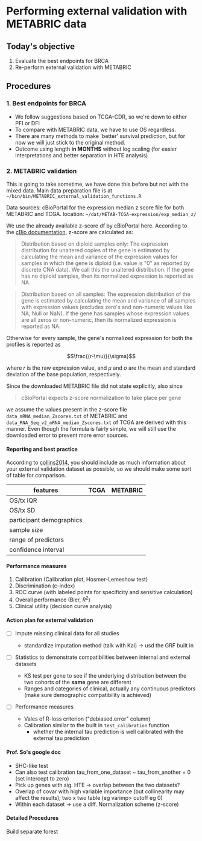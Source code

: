 
# Performing external validation with METABRIC data

## Today's objective

1. Evaluate the best endpoints for BRCA
2. Re-perform external validation with METABRIC

## Procedures

### 1. Best endpoints for BRCA

- We follow suggestions based on TCGA-CDR, so we're down to either PFI or DFI
- To compare with METABRIC data, we have to use OS regardless.
- There are many methods to make 'better' survival prediction, but for now we will just stick to the original method.
- Outcome using length **in MONTHS** without log scaling (for easier interpretations and better separation in HTE analysis)

### 2. METABRIC validation

This is going to take sometime, we have done this before but not with the mixed data. Main data preparation file is at `~/bin/bin/METABRIC_external_validation_functions.R`

Data sources: cBioPortal for the expression median z score file for both METABRIC and TCGA. location: `~/dat/METAB-TCGA-expression/exp_median_z/`

We use the already available z-score df by cBioPortal here. According to the [cBio documentation](https://docs.cbioportal.org/5.1-data-loading/data-loading/file-formats/z-score-normalization-script), z-score are calculated as:

 > Distribution based on diploid samples only: The expression distribution for unaltered copies of the gene is estimated by calculating the mean and variance of the expression values for samples in which the gene is diploid (i.e. value is "0" as reported by discrete CNA data). We call this the unaltered distribution. If the gene has no diploid samples, then its normalized expression is reported as NA.

 > Distribution based on all samples: The expression distribution of the gene is estimated by calculating the mean and variance of all samples with expression values (excludes zero's and non-numeric values like NA, Null or NaN). If the gene has samples whose expression values are all zeros or non-numeric, then its normalized expression is reported as NA.

Otherwise for every sample, the gene's normalized expression for both the profiles is reported as

$$\frac{(r-\mu)}{\sigma}$$

where $r$ is the raw expression value, and $\mu$ and $\sigma$ are the mean and standard deviation of the base population, respectively.

Since the downloaded METABRIC file did not state explicitly, also since
> cBioPortal expects z-score normalization to take place per gene

we assume the values present in the z-score file `data_mRNA_median_Zscores.txt` of METABRIC and `data_RNA_Seq_v2_mRNA_median_Zscores.txt` of TCGA are derived with this manner. Even though the formula is fairly simple, we will still use the downloaded error to prevent more error sources.

#### Reporting and best practice

According to [collins2014](https://doi.org/10.1186/1471-2288-14-40), you should include as much information about your external validation dataset as possible, so we should make some sort of table for comparison.

| features                 | TCGA | METABRIC |
| ------------------------ | ---- | -------- |
| OS/tx IQR                |      |          |
| OS/tx SD                 |      |          |
| participant demographics |      |          |
| sample  size             |      |          |
| range of predictors      |      |          |
| confidence interval      |      |          |

#### Performance measures

1. Calibration (Calibration plot, Hosmer-Lemeshow test)
2. Discrimination (c-index)
3. ROC curve (with labeled points for specificity and sensitive calculation)
4. Overall performance (Bier, $R^2$)
5. Clinical utility (decision curve analysis)

#### Action plan for external validation

- [ ] Impute missing clinical data for all studies
    - standardize imputation method (talk with Kai) -> usd the GRF built in

- [ ] Statistics to demonstrate compatibilities between internal and external datasets
    - KS test per gene to see if the underlying distribution between the two cohorts of the **same** gene are different
    - Ranges and categories of clinical, actually any continuous predictors (make sure demographic compatibility is achieved)

- [ ] Performance measures
    - Vales of R-loss criterion ("debiased.error" column)
    - Calibration similar to the built in `test_calibration` function
        - whether the internal tau prediction is well calibrated with the external tau prediction

#### Prof. So's google doc

* SHC-like test
* Can also test calibration  tau_from_one_dataset ~ tau_from_another + 0 (set intercept to zero)  
* Pick up genes with sig. HTE -> overlap between the two datasets?
* Overlap of covar with high variable importance (but collinearity may affect the results); two x two table  (eg varimp> cutoff eg 0)  
* Within each dataset -> use a diff. Normalization scheme (z-score)

#### Detailed Procedures

Build separate forest 